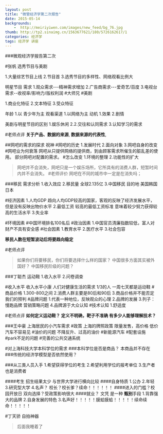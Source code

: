 ```yaml
---
layout: post
title: "微管经济学第二次报告"
date: 2015-05-14
backgrounds:
    -  http://meiriyiwen.com/images/new_feed/bg_76.jpg
thumb: http://tp2.sinaimg.cn/1563677621/180/5726162617/1
categories: 经济学
tags: 经济学 讲座
---
```


###微观经济学报告第二次

#张帆 选秀节目与美剧

1.大量综艺节目上线
2.节目首
3.选秀节目的多样性、网络观看比例大

明星节目
需求
1.观众需求---精神需求增加
2.广告商需求---爱奇艺/百度
3.电视台需求--收视率/影响力/版权利润
#大师兄
#美剧

1.商业化特征
2.文本特征
3.受众特征

年龄
1.以 青少年为主
观看渠道
1.以网络为主
动机
1.效果
2.剧情


美剧与明星节目的区别
1.娱乐休闲
2.2.交往和认同需求
3.认知学习的需求

#老师点评
__关于产品、数据的来源__,
__数据来源的代表性__,


##网吧的需求的探求   祝神
#网吧的历史
1.发展时代
2.面向对象
3.网吧自身的改变
#网吧业为何衰落
网吧从只提供网络的提供商，到由顾客需求所催生的脏乱差的使用。
部分网吧对配置的需求。
#怎么改变
1.环境的整理
2.功能性的扩大
>网吧并不会消失，网吧只是一个娱乐场所，它所具有的消费人群，短暂时间内并不会消失。
#老师评价
网吧在不同的城市中一定是在消失吗；


###移民 需求分析
1.收入效应
2.移民量 全球2.135亿
3.中国移民 目的地 美国韩国日本

#经济因素
1.人均GDP     趋向人均GDP较高的国家，客观的反映了经济发展水平，但是没有反映出物价水平
2.最低工资  较高的最低工资标准 意味着较少努力获得较高的生活水平
3.失业率

#环境因素
#中国环境排名100名后
#政治因素
1.中国官员清廉指数较低，富人对财产不具有安全感
#社会因素
1.教育水平
2.医疗水平
3.社会包容

**移民人数在短暂波动后将要趋向稳定**

#老师点评
>如果你们将要移民，你们将要选择什么样的国家？
>中国很多方面其实被外国好？
>中国移民阶级的问题？
>
>


###丁聪杰 运动鞋
1.收入水平
2.问卷调查

#收入水平
收入水平小康
人们对健康生活的需求
1/3的人 一周七天都是运动鞋
#商品价格
1.300-800之间
2.消费人群主要是80后和90后
3.商品价格并不能否定我们的预判
#品牌问题
1.代表一种地位，反映观众的心理
2.品牌的发展
3.列子：慢跑品牌    营销策略问题
4.品牌源于大众认知
#技术认知
1.舒适度


#老师点评
**如何定义运动鞋？  定义不明确，靶子不准确**
**有多少人能够理解技术？**

###王中豪 上海居民的小汽车需求
#政策
上海的牌照政策 限量发售，高价格 低价汽车不容易见
#油价的问题
不降反升、过高的油价
#新能源汽车
#配套设施
#park不足的问题
#完善的公共交通系统


#对上海科技大学本科学位的需求
###本科学位是否是商品？
本商品并不存在
###传统的经济学模型是否依然使用？

###从三类人员入手
1.希望获得学位的考生
2.希望利用学位的报考单位
3.生产者也是消费者

####考生
招生结果太少
与世界大学进行横向比较
####自身特质
1.公办
2.年轻
3.研究型大学
4.名声？ 校长？校长爹？续命！！！！！！
####进入的门槛？校园开放日
双向选择？受政策影响很大
####就业？
文凭 是一种 **甄别**手段
1.背靠强大的品牌
2.自身发展的特色
3.名声好！！！！！膜蛤膜蛤！！！！！续命续命！！！！！




#丁天骄  自拍神器

>后面我睡着了